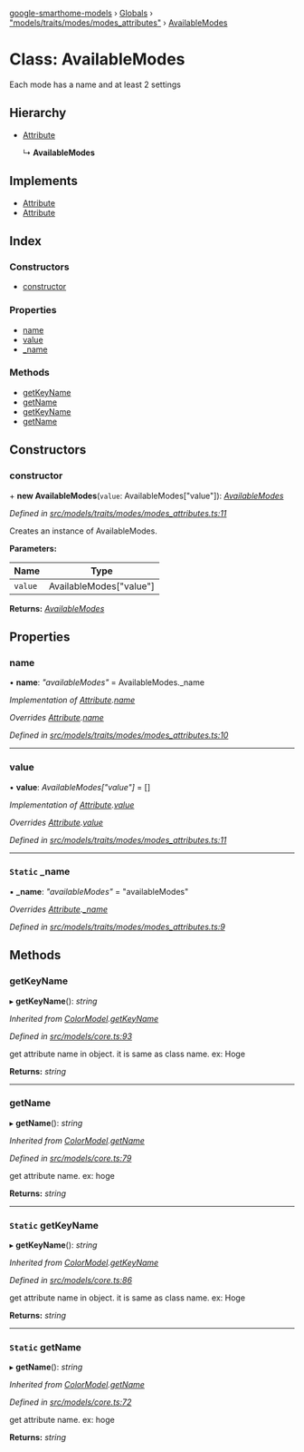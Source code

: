 [google-smarthome-models](../README.md) › [Globals](../globals.md) › ["models/traits/modes/modes_attributes"](../modules/_models_traits_modes_modes_attributes_.md) › [AvailableModes](_models_traits_modes_modes_attributes_.availablemodes.md)

# Class: AvailableModes

Each mode has a name and at least 2 settings

## Hierarchy

* [Attribute](_models_core_.attribute.md)

  ↳ **AvailableModes**

## Implements

* [Attribute](../interfaces/_models_interfaces_i_core_.attribute.md)
* [Attribute](../interfaces/_models_interfaces_i_core_.attribute.md)

## Index

### Constructors

* [constructor](_models_traits_modes_modes_attributes_.availablemodes.md#constructor)

### Properties

* [name](_models_traits_modes_modes_attributes_.availablemodes.md#name)
* [value](_models_traits_modes_modes_attributes_.availablemodes.md#value)
* [_name](_models_traits_modes_modes_attributes_.availablemodes.md#static-_name)

### Methods

* [getKeyName](_models_traits_modes_modes_attributes_.availablemodes.md#getkeyname)
* [getName](_models_traits_modes_modes_attributes_.availablemodes.md#getname)
* [getKeyName](_models_traits_modes_modes_attributes_.availablemodes.md#static-getkeyname)
* [getName](_models_traits_modes_modes_attributes_.availablemodes.md#static-getname)

## Constructors

###  constructor

\+ **new AvailableModes**(`value`: AvailableModes["value"]): *[AvailableModes](_models_traits_modes_modes_attributes_.availablemodes.md)*

*Defined in [src/models/traits/modes/modes_attributes.ts:11](https://github.com/galactic1969/google-smarthome-models/blob/633871f/src/models/traits/modes/modes_attributes.ts#L11)*

Creates an instance of AvailableModes.

**Parameters:**

Name | Type |
------ | ------ |
`value` | AvailableModes["value"] |

**Returns:** *[AvailableModes](_models_traits_modes_modes_attributes_.availablemodes.md)*

## Properties

###  name

• **name**: *"availableModes"* = AvailableModes._name

*Implementation of [Attribute](../interfaces/_models_interfaces_i_core_.attribute.md).[name](../interfaces/_models_interfaces_i_core_.attribute.md#name)*

*Overrides [Attribute](_models_core_.attribute.md).[name](_models_core_.attribute.md#name)*

*Defined in [src/models/traits/modes/modes_attributes.ts:10](https://github.com/galactic1969/google-smarthome-models/blob/633871f/src/models/traits/modes/modes_attributes.ts#L10)*

___

###  value

• **value**: *AvailableModes["value"]* = []

*Implementation of [Attribute](../interfaces/_models_interfaces_i_core_.attribute.md).[value](../interfaces/_models_interfaces_i_core_.attribute.md#value)*

*Overrides [Attribute](_models_core_.attribute.md).[value](_models_core_.attribute.md#value)*

*Defined in [src/models/traits/modes/modes_attributes.ts:11](https://github.com/galactic1969/google-smarthome-models/blob/633871f/src/models/traits/modes/modes_attributes.ts#L11)*

___

### `Static` _name

▪ **_name**: *"availableModes"* = "availableModes"

*Overrides [Attribute](_models_core_.attribute.md).[_name](_models_core_.attribute.md#static-_name)*

*Defined in [src/models/traits/modes/modes_attributes.ts:9](https://github.com/galactic1969/google-smarthome-models/blob/633871f/src/models/traits/modes/modes_attributes.ts#L9)*

## Methods

###  getKeyName

▸ **getKeyName**(): *string*

*Inherited from [ColorModel](_models_traits_colorsetting_colorsetting_attributes_.colormodel.md).[getKeyName](_models_traits_colorsetting_colorsetting_attributes_.colormodel.md#static-getkeyname)*

*Defined in [src/models/core.ts:93](https://github.com/galactic1969/google-smarthome-models/blob/633871f/src/models/core.ts#L93)*

get attribute name in object. it is same as class name. ex: Hoge

**Returns:** *string*

___

###  getName

▸ **getName**(): *string*

*Inherited from [ColorModel](_models_traits_colorsetting_colorsetting_attributes_.colormodel.md).[getName](_models_traits_colorsetting_colorsetting_attributes_.colormodel.md#static-getname)*

*Defined in [src/models/core.ts:79](https://github.com/galactic1969/google-smarthome-models/blob/633871f/src/models/core.ts#L79)*

get attribute name. ex: hoge

**Returns:** *string*

___

### `Static` getKeyName

▸ **getKeyName**(): *string*

*Inherited from [ColorModel](_models_traits_colorsetting_colorsetting_attributes_.colormodel.md).[getKeyName](_models_traits_colorsetting_colorsetting_attributes_.colormodel.md#static-getkeyname)*

*Defined in [src/models/core.ts:86](https://github.com/galactic1969/google-smarthome-models/blob/633871f/src/models/core.ts#L86)*

get attribute name in object. it is same as class name. ex: Hoge

**Returns:** *string*

___

### `Static` getName

▸ **getName**(): *string*

*Inherited from [ColorModel](_models_traits_colorsetting_colorsetting_attributes_.colormodel.md).[getName](_models_traits_colorsetting_colorsetting_attributes_.colormodel.md#static-getname)*

*Defined in [src/models/core.ts:72](https://github.com/galactic1969/google-smarthome-models/blob/633871f/src/models/core.ts#L72)*

get attribute name. ex: hoge

**Returns:** *string*
